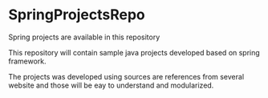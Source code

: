 # SpringProjectsRepo
Spring projects are available in this repository


This repository will contain sample java projects developed based on spring framework.

The projects was developed using sources are references from several website and those will be eay to understand and modularized.
